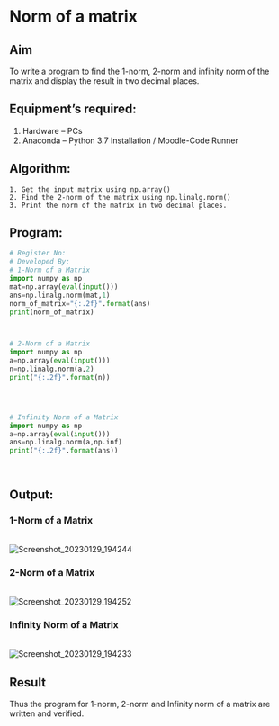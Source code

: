 # Norm of a matrix
## Aim
To write a program to find the 1-norm, 2-norm and infinity norm of the matrix and display the result in two decimal places.
## Equipment’s required:
1.	Hardware – PCs
2.	Anaconda – Python 3.7 Installation / Moodle-Code Runner
## Algorithm:
	1. Get the input matrix using np.array()   
    2. Find the 2-norm of the matrix using np.linalg.norm()
	3. Print the norm of the matrix in two decimal places.
## Program:
```Python
# Register No:
# Developed By:
# 1-Norm of a Matrix
import numpy as np
mat=np.array(eval(input()))
ans=np.linalg.norm(mat,1)
norm_of_matrix="{:.2f}".format(ans)
print(norm_of_matrix)



# 2-Norm of a Matrix
import numpy as np
a=np.array(eval(input()))
n=np.linalg.norm(a,2)
print("{:.2f}".format(n))




# Infinity Norm of a Matrix
import numpy as np
a=np.array(eval(input()))
ans=np.linalg.norm(a,np.inf)
print("{:.2f}".format(ans))




```
## Output:
### 1-Norm of a Matrix
<br>![Screenshot_20230129_194244](https://user-images.githubusercontent.com/120552008/215332270-0ec7d01a-f01a-4c3b-996b-97ed891205a3.png)


### 2-Norm of a Matrix
<br>![Screenshot_20230129_194252](https://user-images.githubusercontent.com/120552008/215332251-17a8bd90-7b3f-4f9c-96e6-0f3bfc2fb4c0.png)


### Infinity Norm of a Matrix
<br>![Screenshot_20230129_194233](https://user-images.githubusercontent.com/120552008/215332285-eb020638-57e5-4f1b-b3db-b5c863ea9c74.png)


## Result
Thus the program for 1-norm, 2-norm and Infinity norm of a matrix are written and verified.
